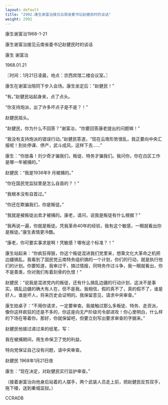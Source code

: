 ```yaml
---
layout: default
title: "2992.康生谢富治接见云南省委书记赵健民时的谈话"
weight: 2992
---
```


康生谢富治1968-1-21

康生谢富治接见云南省委书记赵健民时的谈话

康生 谢富治

1968.01.21

〖时间：1月21日凌晨，地点：京西宾馆二楼会议室。〗

康生在谢富治陪同下步入会场。康生坐定后：“赵健民！”

“有。”赵健民站起身来，点了点头。

“你支持炮派，出了许多坏点子是不是？！”

赵健民摇头。

“赵健民，你为什么不回答？”谢富治，“你要回答康老提出的问题嘛！”

“我没有支持炮派的错误行动。”赵健民答道，“现在云南形势很乱，我正要向中央汇报呢！到处停课、停产，武斗成风，这样下去……”

康生：“你放毒！刘少奇才骗我们，叛徒、特务才骗我们。我问你，你在白区工作是哪一年被捕的。”

赵健民：“我是1936年9 月被捕的。”

“你在国民党监狱里是怎么自首的？！”

“我根本没有自首过。”

“你还在欺骗我们，你是叛徒。”

“我就是被叛徒出卖才被捕的。康老，请问，说我是叛徒有什么根据？”

“我再说一遍，你就是叛徒。凭我革命40年的经验，我有这个敏感，一眼就看出你是叛徒。”康生表情更冷酷。

“康老，你可要实事求是啊！凭敏感？哪有这个标准？！”

康生站起来：“你疯狂得狠，你这个叛徒混进我们党里来，想乘文化大革命之机把边疆搞乱。我看到了国民党云南特务组织搞的一个计划，你们的行动，就是执行他们的计划。你要知道，我审过干，搞过情报，同特务作过斗争，我一眼就看出，你不是善类，你对我们有着刻骨的仇恨！”

赵健民：“说我是混进党内的叛徒，还有什么搞乱边疆的行动计划，这决不是事实。搞乱边疆的确大有人在，但不是我。我相信，假的真不了，真的假不了，谁是好人，谁是坏人，将来历史会证明的。我保留意见，请求中央审查。”

康生拍桌子：“不用你请求，一定要审查。我接触过那么多叛徒、特务、走资派，像你这样疯狂的还是不多的，你这是向无产阶级司令部进攻！你心里明白，什么样的下场在等着你。那好，你就保留吧，但要立刻写出要求审查的字据来。”

赵健民他接过递过来的纸笔，写：

我在被捕期间，用生命保卫了党的利益，

特向党保证自己没有问题，请中央审查。

赵健民   1968年1月21日夜

康生：“现在决定，对赵健民实行监护审查。”

（接着谢富治向他身后站着的人摆手，两个武装人员走上前，把赵健民反剪双手，拖下楼，送到秦城监狱。）

CCRADB

